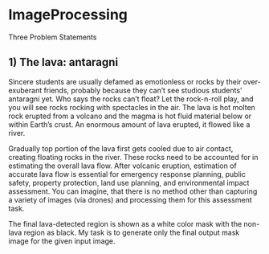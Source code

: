 # ImageProcessing
Three Problem Statements

## 1) The lava: antaragni
Sincere students are usually defamed as emotionless or rocks by their over-exuberant friends, probably because they can’t see studious students’ antaragni yet. Who says the rocks can’t float? Let the rock-n-roll play, and you will see rocks rocking with spectacles in the air. The lava is hot molten rock erupted from a volcano and the magma is hot fluid material below or within Earth’s crust. An enormous amount of lava erupted, it flowed like a river.

Gradually top portion of the lava first gets cooled due to air contact, creating floating rocks in the river. These rocks need to be accounted for in estimating the overall lava flow. After volcanic eruption, estimation of accurate lava flow is essential for emergency response planning, public safety, property protection, land use planning, and environmental impact assessment. You can imagine, that there is no method other than capturing a variety of images (via drones) and processing them for this assessment task.

The final lava-detected region is shown as a white color mask with the non-lava region as black. My task is to generate only the final output mask image for the given input image.
   
